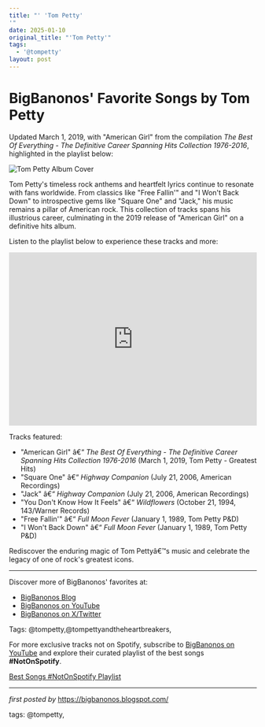 ```yaml
---
title: "' 'Tom Petty'
'"
date: 2025-01-10
original_title: "'Tom Petty'"
tags:
  - '@tompetty'
layout: post
---
```

<div class="post-title"> <h1>BigBanonos' Favorite Songs by Tom Petty</h1>
</div>
<p>Updated March 1, 2019, with "American Girl" from the compilation <i>The Best Of Everything - The Definitive Career Spanning Hits Collection 1976-2016</i>, highlighted in the playlist below:</p>
<div class="post-image"> <img src="https://media.newyorker.com/photos/590972128b51cf59fc422937/master/pass/Seabrook-Tom-Petty1.jpg" alt="Tom Petty Album Cover">
</div>
<p>Tom Petty's timeless rock anthems and heartfelt lyrics continue to resonate with fans worldwide. From classics like "Free Fallin'" and "I Won't Back Down" to introspective gems like "Square One" and "Jack," his music remains a pillar of American rock. This collection of tracks spans his illustrious career, culminating in the 2019 release of "American Girl" on a definitive hits album.</p>
<p>Listen to the playlist below to experience these tracks and more:</p>
<div class="spotify-embed"> <iframe src="https://open.spotify.com/embed/playlist/7LxOBsdA7KK08VAnX9l68p?utm_source=generator" width="100%" height="352" frameBorder="0" allowfullscreen="" allow="autoplay; clipboard-write; encrypted-media; fullscreen; picture-in-picture" loading="lazy"></iframe>
</div>
<p>Tracks featured:</p>
<ul> <li>"American Girl" â€“ <i>The Best Of Everything - The Definitive Career Spanning Hits Collection 1976-2016</i> (March 1, 2019, Tom Petty - Greatest Hits)</li> <li>"Square One" â€“ <i>Highway Companion</i> (July 21, 2006, American Recordings)</li> <li>"Jack" â€“ <i>Highway Companion</i> (July 21, 2006, American Recordings)</li> <li>"You Don't Know How It Feels" â€“ <i>Wildflowers</i> (October 21, 1994, 143/Warner Records)</li> <li>"Free Fallin'" â€“ <i>Full Moon Fever</i> (January 1, 1989, Tom Petty P&D)</li> <li>"I Won't Back Down" â€“ <i>Full Moon Fever</i> (January 1, 1989, Tom Petty P&D)</li>
</ul>
<p>Rediscover the enduring magic of Tom Pettyâ€™s music and celebrate the legacy of one of rock's greatest icons.</p>
<hr>
<div class="post-footer"> <p>Discover more of BigBanonos' favorites at:</p> <ul> <li><a href="https://bigbanonos.blogspot.com/" target="_blank">BigBanonos Blog</a></li> <li><a href="https://www.youtube.com/@BigBanonos" target="_blank">BigBanonos on YouTube</a></li> <li><a href="https://x.com/bigbanonos" target="_blank">BigBanonos on X/Twitter</a></li> </ul>
</div>
<div class="post-tags"> Tags: @tompetty,@tompettyandtheheartbreakers,
</div>


<!--Subscribe and Playlist Links-->
<div>
    <p>For more exclusive tracks not on Spotify, subscribe to <a href="https://www.youtube.com/@BigBanonos" target="_blank">BigBanonos on YouTube</a> and explore their curated playlist of the best songs <strong>#NotOnSpotify</strong>.</p>
    <p><a href="https://www.youtube.com/playlist?list=PLtuNtuTatqI0kFahUCbtbfenC_ET5O_tr" target="_blank">Best Songs #NotOnSpotify Playlist<br /></a></p></div>

<hr />

<p><em>first posted by</em> <a href="https://bigbanonos.blogspot.com/" rel="noopener" target="_new">https://bigbanonos.blogspot.com/</a></p>

<p>tags: @tompetty,</p>
